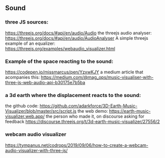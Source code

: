 ## Sound

### three JS sources:
https://threejs.org/docs/#api/en/audio/Audio
the threejs audio analyser:
https://threejs.org/docs/#api/en/audio/AudioAnalyser 
A simple threejs example of an equalizer:
https://threejs.org/examples/webaudio_visualizer.html


### Example of the space reacting to the sound:
https://codepen.io/missmarcus/pen/YzxwKJY
a medium article that acompanies this:
https://medium.com/@mag_ops/music-visualiser-with-three-js-web-audio-api-b30175e7b5ba

### a 3d earth where the displacement reacts to the sound:
the github code:
https://github.com/adarkforce/3D-Earth-Music-Visualizer/blob/master/src/script.js
the web demo:
https://earth-music-visualizer.web.app/
the person who made it, on discourse asking for feedback
https://discourse.threejs.org/t/3d-earth-music-visualizer/27556/2

### webcam audio visualizer
https://tympanus.net/codrops/2019/09/06/how-to-create-a-webcam-audio-visualizer-with-three-js/

